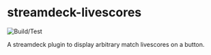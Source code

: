 # streamdeck-livescores

![Build/Test](https://github.com/rweich/streamdeck-livescores/workflows/Build%2FTest/badge.svg)

A streamdeck plugin to display arbitrary match livescores on a button.

